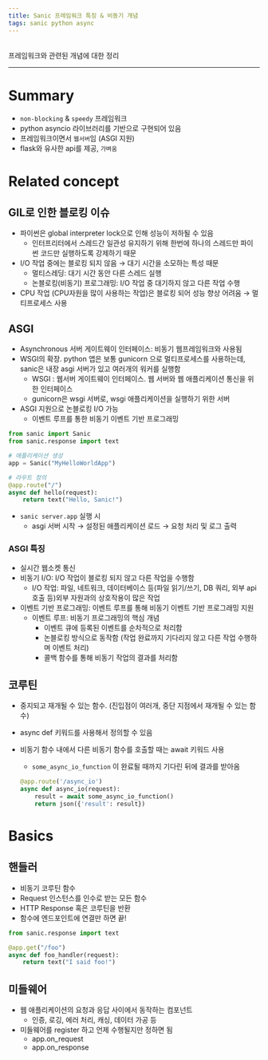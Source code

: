 ```yaml
---
title: Sanic 프레임워크 특징 & 비동기 개념
tags: sanic python async
---
```


<br/>
프레임워크와 관련된 개념에 대한 정리 <br/>
<!--more-->

---
# Summary

- `non-blocking` & `speedy` 프레임워크
- python asyncio 라이브러리를 기반으로 구현되어 있음
- 프레임워크이면서 `웹서버`임 (ASGI 지원)
- flask와 유사한 api를 제공, `가벼움`


# Related concept


## GIL로 인한 블로킹 이슈

- 파이썬은 global interpreter lock으로 인해 성능이 저하될 수 있음
  - 인터프리터에서 스레드간 일관성 유지하기 위해 한번에 하나의 스레드만 파이썬 코드만 실행하도록 강제하기 때문
- I/O 작업 중에는 블로킹 되지 않음 → 대기 시간을 소모하는 특성 때문
    - 멀티스레딩: 대기 시간 동안 다른 스레드 실행
    - 논블로킹(비동기) 프로그래밍: I/O 작업 중 대기하지 않고 다른 작업 수행
- CPU 작업 (CPU자원을 많이 사용하는 작업)은 블로킹 되어 성능 향상 어려움 → 멀티프로세스 사용

## ASGI
- Asynchronous 서버 게이트웨이 인터페이스: 비동기 웹프레임워크와 사용됨
- WSGI의 확장. python 앱은 보통 gunicorn 으로 멀티프로세스를 사용하는데,  sanic은 내장 asgi 서버가 있고 여러개의 워커를 실행함
    - WSGI : 웹서버 게이트웨이 인터페이스. 웹 서버와 웹 애플리케이션 통신을 위한 인터페이스
    - gunicorn은 wsgi 서버로, wsgi 애플리케이션을 실행하기 위한 서버
- ASGI 지원으로 논블로킹 I/O 가능
    - 이벤트 루프를 통한 비동기 이벤트 기반 프로그래밍

```python
from sanic import Sanic
from sanic.response import text

# 애플리케이션 생성
app = Sanic("MyHelloWorldApp")

# 라우트 정의
@app.route("/")
async def hello(request):
    return text("Hello, Sanic!")
```

- `sanic server.app` 실행 시
    - asgi 서버 시작 → 설정된 애플리케이션 로드 → 요청 처리 및 로그 출력

### ASGI 특징

- 실시간 웹소켓 통신
- 비동기 I/O: I/O 작업이 블로킹 되지 않고 다른 작업을 수행함
    - I/O 작업: 파일, 네트워크, 데이터베이스 등(파일 읽기/쓰기, DB 쿼리, 외부 api 호출 등)외부 자원과의 상호작용이 많은 작업
- 이벤트 기반 프로그래밍: 이벤트 루프를 통해 비동기 이벤트 기반 프로그래밍 지원
    - 이벤트 루프: 비동기 프로그래밍의 핵심 개념
        - 이벤트 큐에 등록된 이벤트를 순차적으로 처리함
        - 논블로킹 방식으로 동작함 (작업 완료까지 기다리지 않고 다른 작업 수행하며 이벤트 처리)
        - 콜백 함수를 통해 비동기 작업의 결과를 처리함

## 코루틴

- 중지되고 재개될 수 있는 함수. (진입점이 여러개, 중단 지점에서 재개될 수 있는 함수)
- async def 키워드를 사용해서 정의할 수 있음
- 비동기 함수 내에서 다른 비동기 함수를 호출할 때는 await 키워드 사용
    - `some_async_io_function` 이 완료될 때까지 기다린 뒤에 결과를 받아옴

    ```python
    @app.route('/async_io')
    async def async_io(request):
        result = await some_async_io_function()
        return json({'result': result})
    ```


# Basics

## 핸들러
- 비동기 코루틴 함수
- Request 인스턴스를 인수로 받는 모든 함수
- HTTP Response 혹은 코루틴을 반환
- 함수에 엔드포인트에 연결만 하면 끝!

```python
from sanic.response import text

@app.get("/foo")
async def foo_handler(request):
    return text("I said foo!")
```

## 미들웨어

- 웹 애플리케이션의 요청과 응답 사이에서 동작하는 컴포넌트
    - 인증, 로깅, 에러 처리, 캐싱, 데이터 가공 등
- 미들웨어를 register 하고 언제 수행될지만 정하면 됨
    - app.on_request
    - app.on_response
